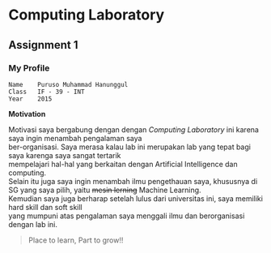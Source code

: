 # Computing Laboratory

## Assignment 1

### My Profile

```
Name	Puruso Muhammad Hanunggul
Class	IF - 39 - INT
Year	2015
```

**Motivation**


Motivasi saya bergabung dengan dengan *Computing Laboratory* ini karena saya ingin menambah pengalaman saya <br/>
ber-organisasi. Saya merasa kalau lab ini merupakan lab yang tepat bagi saya karenga saya sangat tertarik <br/>
mempelajari hal-hal yang berkaitan dengan Artificial Intelligence dan computing. <br/>
Selain itu juga saya ingin menambah ilmu pengethauan saya, khususnya di SG yang saya pilih, yaitu ~~mesin lerning~~ Machine Learning.<br/>
Kemudian saya juga berharap setelah lulus dari universitas ini, saya memiliki hard skill dan soft skill <br/>
yang mumpuni atas pengalaman saya menggali ilmu dan berorganisasi dengan lab ini. <br/>


>Place to learn, Part to grow!!
